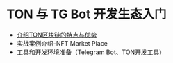 # TON 与 TG Bot 开发生态入门

- [介绍TON区块链的特点与优势](./examples.md)
- 实战案例介绍-NFT Market Place
- 工具和开发环境准备（Telegram Bot、TON开发工具）